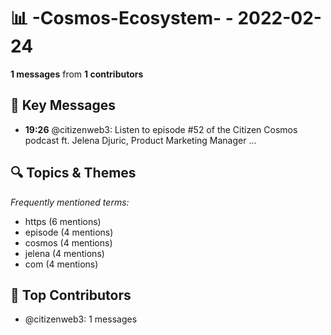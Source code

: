 # 📊 -Cosmos-Ecosystem- - 2022-02-24
**1 messages** from **1 contributors**

## 💬 Key Messages
- **19:26** @citizenweb3: Listen to episode #52 of the Citizen Cosmos podcast ft. Jelena Djuric, Product Marketing Manager ...

## 🔍 Topics & Themes
*Frequently mentioned terms:*
- https (6 mentions)
- episode (4 mentions)
- cosmos (4 mentions)
- jelena (4 mentions)
- com (4 mentions)

## 👥 Top Contributors
- @citizenweb3: 1 messages